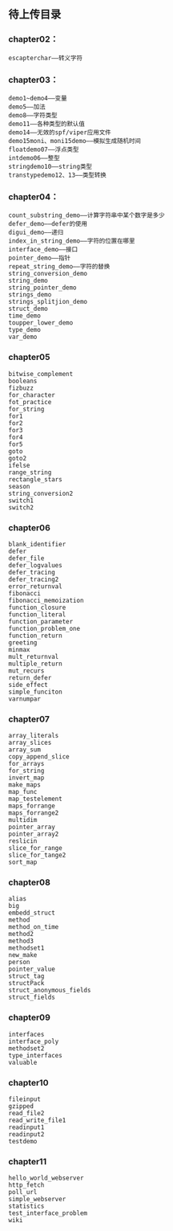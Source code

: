 ## 待上传目录

### chapter02：
	escapterchar——转义字符
  
### chapter03：
	demo1~demo4——变量
	demo5——加法
	demo8——字符类型
	demo11——各种类型的默认值
	demo14——无效的spf/viper应用文件
	demo15moni、moni15demo——模拟生成随机时间
	floatdemo07——浮点类型
	intdemo06——整型
	stringdemo10——string类型
	transtypedemo12、13——类型转换

### chapter04：
	count_substring_demo——计算字符串中某个数字是多少
	defer_demo——defer的使用
	digui_demo——递归
	index_in_string_demo——字符的位置在哪里
	interface_demo——接口
	pointer_demo——指针
	repeat_string_demo——字符的替换
	string_conversion_demo
	string_demo
	string_pointer_demo
	strings_demo
	strings_splitjion_demo
	struct_demo
	time_demo
	toupper_lower_demo
	type_demo
	var_demo

### chapter05
	bitwise_complement
	booleans
	fizbuzz
	for_character
	fot_practice
	for_string
	for1
	for2
	for3
	for4
	for5
	goto
	goto2
	ifelse
	range_string
	rectangle_stars
	season	
	string_conversion2
	switch1
	switch2

### chapter06
	blank_identifier
	defer
	defer_file
	defer_logvalues
	defer_tracing
	defer_tracing2
	error_returnval
	fibonacci
	fibonacci_memoization
	function_closure
	function_literal
	function_parameter
	function_problem_one
	function_return
	greeting
	minmax
	mult_returnval
	multiple_return
	mut_recurs
	return_defer
	side_effect
	simple_funciton
	varnumpar

### chapter07
	array_literals
	array_slices
	array_sum
	copy_append_slice
	for_arrays
	for_string
	invert_map
	make_maps
	map_func
	map_testelement
	maps_forrange
	maps_forrange2
	multidim
	pointer_array
	pointer_array2
	reslicin
	slice_for_range
	slice_for_tange2
	sort_map

### chapter08
	alias
	big
	embedd_struct
	method
	method_on_time
	method2
	method3
	methodset1
	new_make
	person
	pointer_value
	struct_tag
	structPack
	struct_anonymous_fields
	struct_fields

### chapter09
	interfaces
	interface_poly
	methodset2
	type_interfaces
	valuable

### chapter10
	fileinput
	gzipped
	read_file2
	read_write_file1
	readinput1
	readinput2
	testdemo

### chapter11
	hello_world_webserver
	http_fetch
	poll_url
	simple_webserver
	statistics
	test_interface_problem
	wiki
